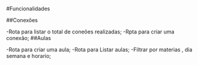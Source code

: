 #Funcionalidades

##Conexões

-Rota para listar o total de coneões realizadas;
-Rpta para criar uma conexão;
##Aulas

-Rota para criar uma aula;
-Rota para Listar aulas;
    -Filtrar por materias , dia semana e horario;
